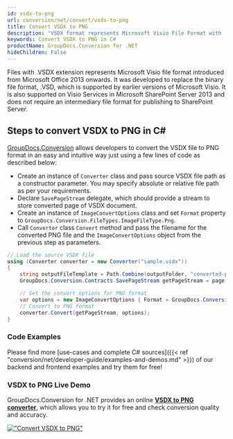 ```yaml
---
id: vsdx-to-png
url: conversion/net/convert/vsdx-to-png
title: Convert VSDX to PNG
description: "VSDX format represents Microsoft Visio File Format with .vsdx extension. Learn how to convert VSDX to PNG file programmatically in C# language using GroupDocs.Conversion for .NET library."
keywords: Convert VSDX to PNG in C#
productName: GroupDocs.Conversion for .NET
hideChildren: False
---
```


Files with .VSDX extension represents Microsoft Visio file format introduced from Microsoft Office 2013 onwards. It was developed to replace the binary file format, .VSD, which is supported by earlier versions of Microsoft Visio. It is also supported on Visio Services in Microsoft SharePoint Server 2013 and does not require an intermediary file format for publishing to SharePoint Server.

## Steps to convert VSDX to PNG in C#

[GroupDocs.Conversion](https://products.groupdocs.com/conversion/net) allows developers to convert the VSDX file to PNG format in an easy and intuitive way just using a few lines of code as described below:

* Create an instance of `Converter` class and pass source VSDX file path as a constructor parameter. You may specify absolute or relative file path as per your requirements. 
* Declare `SavePageStream` delegate, which should provide a stream to store converted page of VSDX document.
* Create an instance of `ImageConvertOptions` class and set `Format` property to `GroupDocs.Conversion.FileTypes.ImageFileType.Png`.
* Call `Converter` class `Convert` method and pass the filename for the converted PNG file and the `ImageConvertOptions` object from the previous step as parameters.

```csharp
// Load the source VSDX file
using (Converter converter = new Converter("sample.vsdx"))
{
    string outputFileTemplate = Path.Combine(outputFolder, "converted-page-{0}.png");
    GroupDocs.Conversion.Contracts.SavePageStream getPageStream = page => new FileStream(string.Format(outputFileTemplate, page), FileMode.Create);

    // Set the convert options for PNG format
    var options = new ImageConvertOptions { Format = GroupDocs.Conversion.FileTypes.ImageFileType.Png };   
    // Convert to PNG format
    converter.Convert(getPageStream, options);
}
```

### Code Examples

Please find more [use-cases and complete C# sources]({{< ref "conversion/net/developer-guide/examples-and-demos.md" >}}) of our backend and frontend examples and try them for free!

### VSDX to PNG Live Demo

GroupDocs.Conversion for .NET provides an online [**VSDX to PNG converter**](https://products.groupdocs.app/conversion/vsdx-to-png), which allows you to try it for free and check conversion quality and accuracy.

[!["Convert VSDX to PNG"](conversion/net/images/convert-to-png/convert-vsdx-to-png.png)](https://products.groupdocs.app/conversion/vsdx-to-png)